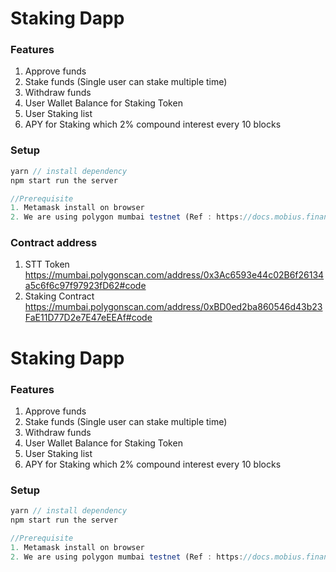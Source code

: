 # Staking Dapp 

### Features
1. Approve funds 
2. Stake funds (Single user can stake multiple time)
3. Withdraw funds
4. User Wallet Balance for Staking Token
5. User Staking list
6. APY for Staking which 2% compound interest every 10 blocks


### Setup
```typescript
yarn // install dependency 
npm start run the server

//Prerequisite 
1. Metamask install on browser
2. We are using polygon mumbai testnet (Ref : https://docs.mobius.finance/resourses/testnet-guides-mumbai-network/connect-to-polygons-testnet)

```
### Contract address
1. STT Token https://mumbai.polygonscan.com/address/0x3Ac6593e44c02B6f26134a5c6f6c97f97923fD62#code
2. Staking Contract https://mumbai.polygonscan.com/address/0xBD0ed2ba860546d43b23FaE11D77D2e7E47eEEAf#code


# Staking Dapp 

### Features
1. Approve funds 
2. Stake funds (Single user can stake multiple time)
3. Withdraw funds
4. User Wallet Balance for Staking Token
5. User Staking list
6. APY for Staking which 2% compound interest every 10 blocks


### Setup
```typescript
yarn // install dependency 
npm start run the server

//Prerequisite 
1. Metamask install on browser
2. We are using polygon mumbai testnet (Ref : https://docs.mobius.finance/resourses/testnet-guides-mumbai-network/connect-to-polygons-testnet)

```